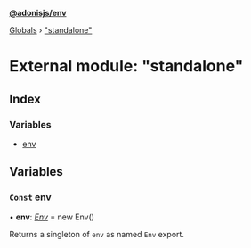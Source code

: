 **[@adonisjs/env](../README.md)**

[Globals](../README.md) › [&quot;standalone&quot;](_standalone_.md)

# External module: "standalone"

## Index

### Variables

* [env](_standalone_.md#const-env)

## Variables

### `Const` env

• **env**: *[Env](../classes/_src_env_.env.md)* =  new Env()

Returns a singleton of `env` as named `Env` export.